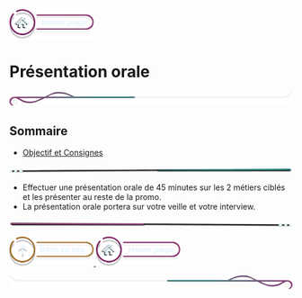<a href="../README.md">
  <img src="../assets/button/home_page.png" alt="Home page" style="width: 150px; height: auto;">
</a>

# Présentation orale

![border](../assets/line/border_l.png)

## Sommaire

- [Objectif et Consignes](#objectifs)

<!-- ![border](assets/line/line_pink_point_l.png) -->

![border](../assets/line/line_teal_point_r.png)

- Effectuer une présentation orale de 45 minutes sur les 2 métiers ciblés et les présenter au reste de la promo.
- La présentation orale portera sur votre veille et votre interview.

![border](../assets/line/line_pink_point_l.png)

<a href="#sommaire">
  <img src="../assets/button/back_to_top.png" alt="Back to top" style="width: 150px; height: auto;">
</a>
<a href="../README.md">
  <img src="../assets/button/home_page.png" alt="Home page" style="width: 150px; height: auto;">
</a>

![border](../assets/line/border_r.png)
